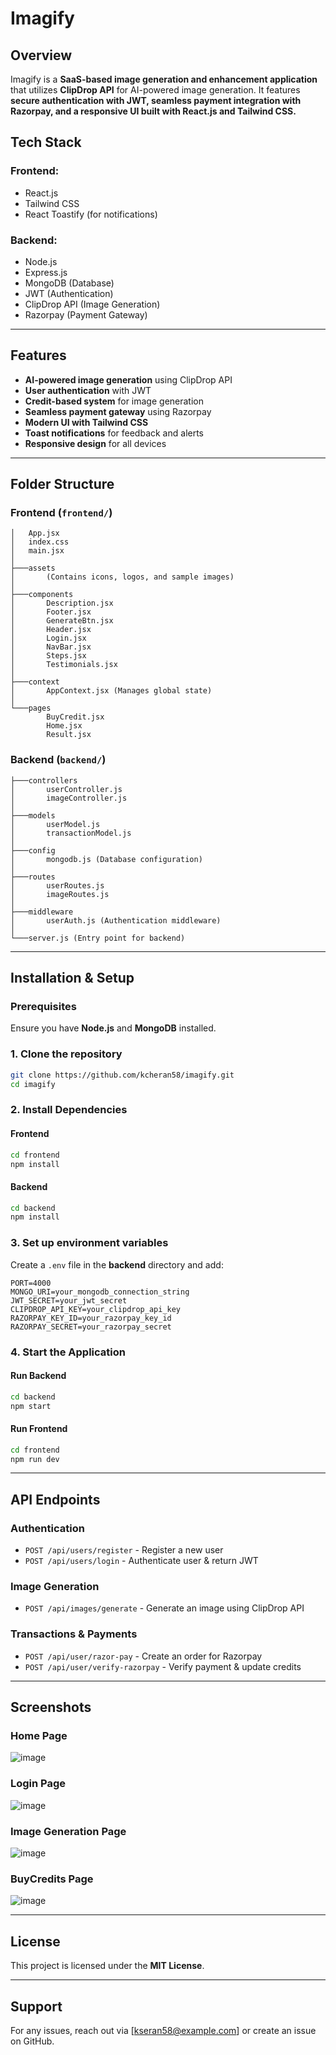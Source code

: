 # Imagify

## Overview
Imagify is a **SaaS-based image generation and enhancement application** that utilizes **ClipDrop API** for AI-powered image generation. It features **secure authentication with JWT, seamless payment integration with Razorpay, and a responsive UI built with React.js and Tailwind CSS.**

## Tech Stack
### **Frontend:**
- React.js
- Tailwind CSS
- React Toastify (for notifications)

### **Backend:**
- Node.js
- Express.js
- MongoDB (Database)
- JWT (Authentication)
- ClipDrop API (Image Generation)
- Razorpay (Payment Gateway)

---

## Features
- **AI-powered image generation** using ClipDrop API
- **User authentication** with JWT
- **Credit-based system** for image generation
- **Seamless payment gateway** using Razorpay
- **Modern UI with Tailwind CSS**
- **Toast notifications** for feedback and alerts
- **Responsive design** for all devices

---

## Folder Structure
### **Frontend** (`frontend/`)
```
│   App.jsx
│   index.css
│   main.jsx
│
├───assets
│       (Contains icons, logos, and sample images)
│
├───components
│       Description.jsx
│       Footer.jsx
│       GenerateBtn.jsx
│       Header.jsx
│       Login.jsx
│       NavBar.jsx
│       Steps.jsx
│       Testimonials.jsx
│
├───context
│       AppContext.jsx (Manages global state)
│
└───pages
        BuyCredit.jsx
        Home.jsx
        Result.jsx
```
### **Backend** (`backend/`)
```
├───controllers
│       userController.js
│       imageController.js
│
├───models
│       userModel.js
│       transactionModel.js
│
├───config
│       mongodb.js (Database configuration)
│
├───routes
│       userRoutes.js
│       imageRoutes.js
│
├───middleware
│       userAuth.js (Authentication middleware)
│
└───server.js (Entry point for backend)
```

---

## Installation & Setup
### Prerequisites
Ensure you have **Node.js** and **MongoDB** installed.

### **1. Clone the repository**
```bash
git clone https://github.com/kcheran58/imagify.git
cd imagify
```

### **2. Install Dependencies**
#### **Frontend**
```bash
cd frontend
npm install
```
#### **Backend**
```bash
cd backend
npm install
```

### **3. Set up environment variables**
Create a `.env` file in the **backend** directory and add:
```
PORT=4000
MONGO_URI=your_mongodb_connection_string
JWT_SECRET=your_jwt_secret
CLIPDROP_API_KEY=your_clipdrop_api_key
RAZORPAY_KEY_ID=your_razorpay_key_id
RAZORPAY_SECRET=your_razorpay_secret
```

### **4. Start the Application**
#### **Run Backend**
```bash
cd backend
npm start
```
#### **Run Frontend**
```bash
cd frontend
npm run dev
```

---

## API Endpoints
### **Authentication**
- `POST /api/users/register` - Register a new user
- `POST /api/users/login` - Authenticate user & return JWT

### **Image Generation**
- `POST /api/images/generate` - Generate an image using ClipDrop API

### **Transactions & Payments**
- `POST /api/user/razor-pay` - Create an order for Razorpay
- `POST /api/user/verify-razorpay` - Verify payment & update credits

---

## Screenshots
### **Home Page**
![image](https://github.com/user-attachments/assets/58291299-a498-42bc-83df-602c5d0882f7)

### **Login Page**
![image](https://github.com/user-attachments/assets/c8da9d0b-3ccd-4730-a79c-0c2696867756)


### **Image Generation Page**
![image](https://github.com/user-attachments/assets/22cab7a0-51bb-4a3e-9e46-797ee7a193a3)

### **BuyCredits Page**
![image](https://github.com/user-attachments/assets/c1ded457-fe0f-4f45-8769-cc9c4a5fcc5e)

---



## License
This project is licensed under the **MIT License**.

---

## Support
For any issues, reach out via [kseran58@example.com] or create an issue on GitHub.

